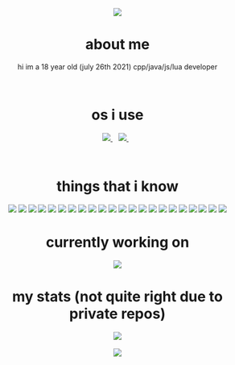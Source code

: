 <p align="center">
   <img src="https://discord.c99.nl/widget/theme-1/884537825201127434.png"/>
</p>
<h1 align="center">about me</h1>
<p align="center">
  hi im a 18 year old (july 26th 2021) cpp/java/js/lua developer
</p>
</br>

<h1 align="center">os i use</h1>
<p align="center">
  <a href="https://www.microsoft.com/en-us/p/windows-10-home/d76qx4bznwk4?activetab=pivot%3aoverviewtab">
    <img src="https://img.shields.io/badge/Windows-0078D6?style=for-the-badge&logo=windows&logoColor=white"/>
  </a>&nbsp;&nbsp;
  <a href="https://www.archlinux.org">
    <img src="https://img.shields.io/badge/Arch_Linux-1793D1?style=for-the-badge&logo=arch-linux&logoColor=white"/>
  </a>&nbsp;&nbsp;
</p>
</br>
<h1 align="center">things that i know</h1>
<p align="center">
  <img src="https://img.shields.io/badge/C%23-239120?style=for-the-badge&logo=c-sharp&logoColor=white"/>
  <img src="https://img.shields.io/badge/Python-3776AB?style=for-the-badge&logo=python&logoColor=white"/>
  <img src="https://img.shields.io/badge/HTML-239120?style=for-the-badge&logo=html5&logoColor=white"/>
  <img src="https://img.shields.io/badge/CSS-239120?&style=for-the-badge&logo=css3&logoColor=white"/>
  <img src="https://img.shields.io/badge/JavaScript-F7DF1E?style=for-the-badge&logo=javascript&logoColor=black"/>
  <img src="https://img.shields.io/badge/Node.js-43853D?style=for-the-badge&logo=node.js&logoColor=white"/>
  <img src="https://img.shields.io/badge/C-00599C?style=for-the-badge&logo=c&logoColor=white"/>
  <img src="https://img.shields.io/badge/C%2B%2B-00599C?style=for-the-badge&logo=c%2B%2B&logoColor=white"/>
  <img src="https://img.shields.io/badge/Java-ED8B00?style=for-the-badge&logo=java&logoColor=white"/>
  <img src="https://img.shields.io/badge/Kotlin-0095D5?&style=for-the-badge&logo=kotlin&logoColor=white"/>
  <img src="https://img.shields.io/badge/PHP-777BB4?style=for-the-badge&logo=php&logoColor=white"/>
  <img src="https://img.shields.io/badge/Lua-2C2D72?style=for-the-badge&logo=lua&logoColor=white"/>
  <img src="https://img.shields.io/badge/Markdown-000000?style=for-the-badge&logo=markdown&logoColor=white"/>
  <img src="https://img.shields.io/badge/Shell_Script-121011?style=for-the-badge&logo=gnu-bash&logoColor=white"/>
  <img src="https://img.shields.io/badge/Express.js-404D59?style=for-the-badge"/>
  <img src="https://img.shields.io/badge/React-20232A?style=for-the-badge&logo=react&logoColor=61DAFB"/>
  <img src="https://img.shields.io/badge/Vue.js-35495E?style=for-the-badge&logo=vue.js&logoColor=4FC08D"/>
  <img src="https://img.shields.io/badge/Angular-DD0031?style=for-the-badge&logo=angular&logoColor=white"/>
  <img src="https://img.shields.io/badge/MongoDB-4EA94B?style=for-the-badge&logo=mongodb&logoColor=white"/>
  <img src="https://img.shields.io/badge/Heroku-430098?style=for-the-badge&logo=heroku&logoColor=white"/>
  <img src="https://img.shields.io/badge/Redux-593D88?style=for-the-badge&logo=redux&logoColor=white"/>
  <img src="https://img.shields.io/badge/Bootstrap-563D7C?style=for-the-badge&logo=bootstrap&logoColor=white"/>
</p>
<h1 align="center">currently working on</h1>
<p align="center">
  <img src="https://perception.ovh/wide_white.png"/>
</p>
<h1 align="center">my stats (not quite right due to private repos)</h1>
<p align="center">
  <img src="https://github-readme-stats.vercel.app/api?username=pixlofc&count_private=true&show_icons=true&include_all_commits=true&theme=dark">
  <br></br>
  <img src="https://github-readme-stats.vercel.app/api/top-langs/?username=pixlofc&layout=compact&theme=dark">
</p>
